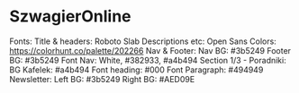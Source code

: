 # SzwagierOnline
Fonts:
Title & headers: Roboto Slab
Descriptions etc: Open Sans
Colors:
  https://colorhunt.co/palette/202266
  Nav & Footer:
    Nav BG: #3b5249
    Footer BG: #3b5249
    Font Nav: White, #382933, #a4b494
  Section 1/3 - Poradniki:
    BG Kafelek: #a4b494
    Font heading: #000
    Font Paragraph: #494949
  Newsletter:
    Left BG: #3b5249
    Right BG: #AED09E
